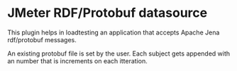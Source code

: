# JMeter RDF/Protobuf datasource

This plugin helps in loadtesting an application that accepts Apache Jena rdf/protobuf messages.

An existing protobuf file is set by the user. Each subject gets appended with an number that is increments on each itteration.
